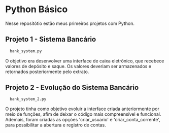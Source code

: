 # Python Básico

Nesse repositótio estão meus primeiros projetos com Python.

## Projeto 1 - Sistema Bancário

```bash
  bank_system.py
```
    
O objetivo era desenvolver uma interface de caixa eletrônico, que recebece valores de depósito e saque. Os valores deveriam ser armazenados e retornados posteriormente pelo extrato.

## Projeto 2 - Evolução do Sistema Bancário

```bash
  bank_system_2.py
```

O projeto tinha como objetivo evoluir a interface criada anteriormente por meio de funções, afim de deixar o código mais compreensível e funcional.
Ademais, foram criadas as opções 'criar_usuario' e 'criar_conta_corrente', para possibilitar a abertura e registro de contas.
